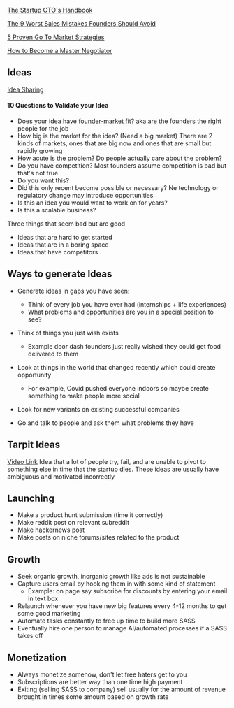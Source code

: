 [The Startup CTO's Handbook](https://github.com/ZachGoldberg/Startup-CTO-Handbook)

[The 9 Worst Sales Mistakes Founders Should Avoid](https://medium.com/point-nine-news/the-9-worst-sales-mistakes-founders-should-avoid-a89a3fe4b4b9)

[5 Proven Go To Market Strategies](https://www.plg.news/p/5-proven-gotomarket-frameworks-need-know?utm_source=tldrfounders)

[How to Become a Master Negotiator](https://www.readtheprofile.com/p/negotiation-techniques?utm_source=tldrfounders)

## Ideas
[Idea Sharing](www.oasis-of-ideas.com)

#### 10 Questions to Validate your Idea
- Does your idea have [founder-market fit](https://www.youtube.com/watch?v=Th8JoIan4dg&t=447s)? aka are the founders the right people for the job
- How big is the market for the idea? (Need a big market) There are 2 kinds of markets, ones that are big now and ones that are small but rapidly growing
- How acute is the problem? Do people actually care about the problem?
- Do you have competition? Most founders assume competition is bad but that's not true
- Do you want this?
- Did this only recent become possible or necessary? Ne technology or regulatory change may introduce opportunities
- Is this an idea you would want to work on for years?
- Is this a scalable business?

Three things that seem bad but are good
- Ideas that are hard to get started
- Ideas that are in a boring space
- Ideas that have competitors

## Ways to generate Ideas

- Generate ideas in gaps you have seen:
	- Think of every job you have ever had (internships + life experiences)
	- What problems and opportunities are you in a special position to see?

- Think of things you just wish exists
	- Example door dash founders just really wished they could get food delivered to them
- Look at things in the world that changed recently which could create opportunity
	- For example, Covid pushed everyone indoors so maybe create something to make people more social
- Look for new variants on existing successful companies
- Go and talk to people and ask them what problems they have

## Tarpit Ideas
[Video Link](https://www.youtube.com/watch?v=GMIawSAygO4&t=1134s)
Idea that a lot of people try, fail, and are unable to pivot to something else in time that the startup dies.
These ideas are usually have ambiguous and motivated incorrectly


## Launching
- Make a product hunt submission (time it correctly)
- Make reddit post on relevant subreddit
- Make hackernews post
- Make posts on niche forums/sites related to the product

## Growth
- Seek organic growth, inorganic growth like ads is not sustainable 
- Capture users email by hooking them in with some kind of statement
	- Example: on page say subscribe for discounts by entering your email in text box
- Relaunch whenever you have new big features every 4-12 months to get some good marketing
- Automate tasks constantly to free up time to build more SASS
- Eventually hire one person to manage AI/automated processes if a SASS takes off

## Monetization
- Always monetize somehow, don't let free haters get to you
- Subscriptions are better way than one time high payment
- Exiting (selling SASS to company) sell usually for the amount of revenue brought in times some amount based on growth rate